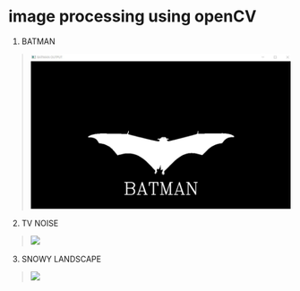 # image processing using openCV 
1. BATMAN 
> ![output](https://github.com/kiana-jahanshid/Image-Processing/blob/main/Assignment_27/output/1_BATMAN.jpg)
> 
2. TV NOISE 
> <img src="[images/alarms & clock.gif](https://github.com/kiana-jahanshid/Image-Processing/blob/main/Assignment_27/output/noise.gif)">
>
3. SNOWY LANDSCAPE
> <img src="[https://github.com/kiana-jahanshid/Image-Processing/blob/main/Assignment_27/output/snow.gif)">
